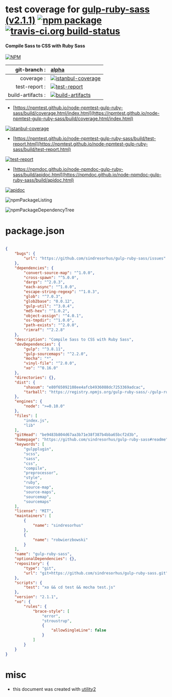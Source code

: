 # test coverage for  [gulp-ruby-sass (v2.1.1)](https://github.com/sindresorhus/gulp-ruby-sass#readme)  [![npm package](https://img.shields.io/npm/v/npmtest-gulp-ruby-sass.svg?style=flat-square)](https://www.npmjs.org/package/npmtest-gulp-ruby-sass) [![travis-ci.org build-status](https://api.travis-ci.org/npmtest/node-npmtest-gulp-ruby-sass.svg)](https://travis-ci.org/npmtest/node-npmtest-gulp-ruby-sass)
#### Compile Sass to CSS with Ruby Sass

[![NPM](https://nodei.co/npm/gulp-ruby-sass.png?downloads=true&downloadRank=true&stars=true)](https://www.npmjs.com/package/gulp-ruby-sass)

| git-branch : | [alpha](https://github.com/npmtest/node-npmtest-gulp-ruby-sass/tree/alpha)|
|--:|:--|
| coverage : | [![istanbul-coverage](https://npmtest.github.io/node-npmtest-gulp-ruby-sass/build/coverage.badge.svg)](https://npmtest.github.io/node-npmtest-gulp-ruby-sass/build/coverage.html/index.html)|
| test-report : | [![test-report](https://npmtest.github.io/node-npmtest-gulp-ruby-sass/build/test-report.badge.svg)](https://npmtest.github.io/node-npmtest-gulp-ruby-sass/build/test-report.html)|
| build-artifacts : | [![build-artifacts](https://npmtest.github.io/node-npmtest-gulp-ruby-sass/glyphicons_144_folder_open.png)](https://github.com/npmtest/node-npmtest-gulp-ruby-sass/tree/gh-pages/build)|

- [https://npmtest.github.io/node-npmtest-gulp-ruby-sass/build/coverage.html/index.html](https://npmtest.github.io/node-npmtest-gulp-ruby-sass/build/coverage.html/index.html)

[![istanbul-coverage](https://npmtest.github.io/node-npmtest-gulp-ruby-sass/build/screenCapture.buildCi.browser.%252Ftmp%252Fbuild%252Fcoverage.lib.html.png)](https://npmtest.github.io/node-npmtest-gulp-ruby-sass/build/coverage.html/index.html)

- [https://npmtest.github.io/node-npmtest-gulp-ruby-sass/build/test-report.html](https://npmtest.github.io/node-npmtest-gulp-ruby-sass/build/test-report.html)

[![test-report](https://npmtest.github.io/node-npmtest-gulp-ruby-sass/build/screenCapture.buildCi.browser.%252Ftmp%252Fbuild%252Ftest-report.html.png)](https://npmtest.github.io/node-npmtest-gulp-ruby-sass/build/test-report.html)

- [https://npmdoc.github.io/node-npmdoc-gulp-ruby-sass/build/apidoc.html](https://npmdoc.github.io/node-npmdoc-gulp-ruby-sass/build/apidoc.html)

[![apidoc](https://npmdoc.github.io/node-npmdoc-gulp-ruby-sass/build/screenCapture.buildCi.browser.%252Ftmp%252Fbuild%252Fapidoc.html.png)](https://npmdoc.github.io/node-npmdoc-gulp-ruby-sass/build/apidoc.html)

![npmPackageListing](https://npmtest.github.io/node-npmtest-gulp-ruby-sass/build/screenCapture.npmPackageListing.svg)

![npmPackageDependencyTree](https://npmtest.github.io/node-npmtest-gulp-ruby-sass/build/screenCapture.npmPackageDependencyTree.svg)



# package.json

```json

{
    "bugs": {
        "url": "https://github.com/sindresorhus/gulp-ruby-sass/issues"
    },
    "dependencies": {
        "convert-source-map": "^1.0.0",
        "cross-spawn": "^5.0.0",
        "dargs": "^2.0.3",
        "each-async": "^1.0.0",
        "escape-string-regexp": "^1.0.3",
        "glob": "^7.0.3",
        "glob2base": "0.0.12",
        "gulp-util": "^3.0.4",
        "md5-hex": "^1.0.2",
        "object-assign": "^4.0.1",
        "os-tmpdir": "^1.0.0",
        "path-exists": "^2.0.0",
        "rimraf": "^2.2.8"
    },
    "description": "Compile Sass to CSS with Ruby Sass",
    "devDependencies": {
        "gulp": "^3.8.11",
        "gulp-sourcemaps": "^2.2.0",
        "mocha": "*",
        "vinyl-file": "^2.0.0",
        "xo": "^0.16.0"
    },
    "directories": {},
    "dist": {
        "shasum": "e80f65092108ee4afcb4936088dc7253369adcac",
        "tarball": "https://registry.npmjs.org/gulp-ruby-sass/-/gulp-ruby-sass-2.1.1.tgz"
    },
    "engines": {
        "node": ">=0.10.0"
    },
    "files": [
        "index.js",
        "lib"
    ],
    "gitHead": "be9483b804d67aa3b71e38f387b4bba65bcf2d3b",
    "homepage": "https://github.com/sindresorhus/gulp-ruby-sass#readme",
    "keywords": [
        "gulpplugin",
        "scss",
        "sass",
        "css",
        "compile",
        "preprocessor",
        "style",
        "ruby",
        "source-map",
        "source-maps",
        "sourcemap",
        "sourcemaps"
    ],
    "license": "MIT",
    "maintainers": [
        {
            "name": "sindresorhus"
        },
        {
            "name": "robwierzbowski"
        }
    ],
    "name": "gulp-ruby-sass",
    "optionalDependencies": {},
    "repository": {
        "type": "git",
        "url": "git+https://github.com/sindresorhus/gulp-ruby-sass.git"
    },
    "scripts": {
        "test": "xo && cd test && mocha test.js"
    },
    "version": "2.1.1",
    "xo": {
        "rules": {
            "brace-style": [
                "error",
                "stroustrup",
                {
                    "allowSingleLine": false
                }
            ]
        }
    }
}
```



# misc
- this document was created with [utility2](https://github.com/kaizhu256/node-utility2)
